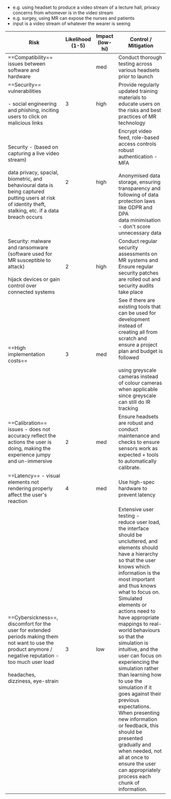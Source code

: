 - e.g. using headset to produce a video stream of a lecture hall, privacy concerns from whomever is in the video stream
- e.g. surgey, using MR can expose the nurses and patients
- input is a video stream of whatever the wearer is seeing

| Risk                                                                                                                                                                                                                | Likelihood (1-5) | Impact (low-hi) | Control / Mitigation                                                                                                                                                                                                                                                                                                                                                                                                                                                                                                                                                                                                                                                                                  |
| ------------------------------------------------------------------------------------------------------------------------------------------------------------------------------------------------------------------- | ---------------- | --------------- | ----------------------------------------------------------------------------------------------------------------------------------------------------------------------------------------------------------------------------------------------------------------------------------------------------------------------------------------------------------------------------------------------------------------------------------------------------------------------------------------------------------------------------------------------------------------------------------------------------------------------------------------------------------------------------------------------------- |
| ==Compatibility== issues between software and hardware                                                                                                                                                              |                  | med             | Conduct thorough testing across various headsets prior to launch                                                                                                                                                                                                                                                                                                                                                                                                                                                                                                                                                                                                                                      |
| ==Security== vulnerabilities <br><br>- social engineering and phishing, inciting users to click on malicious links<br>                                                                                              | 3                | high            | Provide regularly updated training materials to educate users on the risks and best practices of MR technology                                                                                                                                                                                                                                                                                                                                                                                                                                                                                                                                                                                        |
| Security - (based on capturing a live video stream)<br><br>data privacy, spacial, biometric, and behavioural data is being captured putting users at risk of identity theft, stalking, etc. if a data breach occurs | 2                | high            | Encrypt video feed, role-based access controls<br>robust authentication - MFA<br><br>Anonymised data storage, ensuring transparency and following of data protection laws like GDPR and DPA<br>data minimisation - don't score unnecessary data                                                                                                                                                                                                                                                                                                                                                                                                                                                       |
| Security: malware and ransomware (software used for MR susceptible to attack)<br><br>hijack devices or gain control over connected systems                                                                          | 2                | high            | Conduct regular security assessments on MR systems and Ensure regular security patches are rolled out and security audits take place                                                                                                                                                                                                                                                                                                                                                                                                                                                                                                                                                                  |
| ==High implementation costs==                                                                                                                                                                                       | 3                | med             | See if there are existing tools that can be used for development instead of creating all from scratch and ensure a project plan and budget is followed<br><br>using greyscale cameras instead of colour cameras when applicable since greyscale can still do IR tracking                                                                                                                                                                                                                                                                                                                                                                                                                              |
| ==Calibration== issues - does not accuracy reflect the actions the user is doing, making the experience jumpy and un-immersive                                                                                      | 2                | med             | Ensure headsets are robust and conduct maintenance and checks to ensure sensors work as expected + tools to automatically calibrate.                                                                                                                                                                                                                                                                                                                                                                                                                                                                                                                                                                  |
| ==Latency== - visual elements not rendering properly affect the user's reaction                                                                                                                                     | 4                | med             | Use high-spec hardware to prevent latency                                                                                                                                                                                                                                                                                                                                                                                                                                                                                                                                                                                                                                                             |
| ==Cybersickness==, discomfort for the user for extended periods making them not want to use the product anymore / negative reputation - too much user load<br><br>headaches, dizziness, eye-strain                  | 3                | low             | Extensive user testing -  <br>reduce user load, the interface should be uncluttered, and elements should have a hierarchy so that the user knows which information is the most important and thus knows what to focus on. Simulated elements or actions need to have appropriate mappings to real-world behaviours so that the simulation is intuitive, and the user can focus on experiencing the simulation rather than learning how to use the simulation if it goes against their previous expectations. When presenting new information or feedback, this should be presented gradually and when needed, not all at once to ensure the user can appropriately process each chunk of information. |

